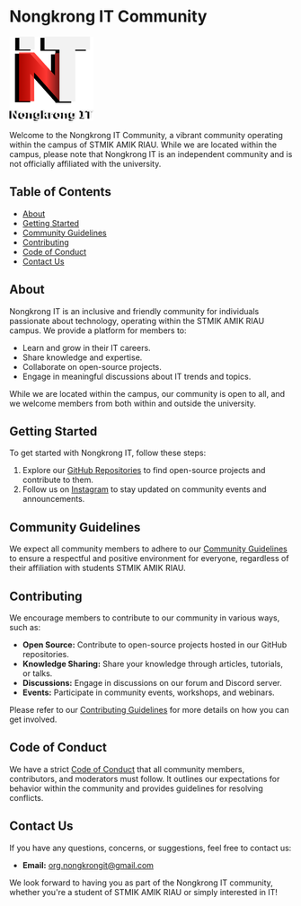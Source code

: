 # Nongkrong IT Community

<img src="./nongkrong-it-logo.png" alt="Nongkrong IT Logo" width="150" height="150">

Welcome to the Nongkrong IT Community, a vibrant community operating within the campus of STMIK AMIK RIAU. While we are located within the campus, please note that Nongkrong IT is an independent community and is not officially affiliated with the university.

## Table of Contents

- [About](#about)
- [Getting Started](#getting-started)
- [Community Guidelines](#community-guidelines)
- [Contributing](#contributing)
- [Code of Conduct](#code-of-conduct)
- [Contact Us](#contact-us)

## About

Nongkrong IT is an inclusive and friendly community for individuals passionate about technology, operating within the STMIK AMIK RIAU campus. We provide a platform for members to:

- Learn and grow in their IT careers.
- Share knowledge and expertise.
- Collaborate on open-source projects.
- Engage in meaningful discussions about IT trends and topics.

While we are located within the campus, our community is open to all, and we welcome members from both within and outside the university.

## Getting Started

To get started with Nongkrong IT, follow these steps:

1. Explore our [GitHub Repositories](https://github.com/nongkrongit) to find open-source projects and contribute to them.
2. Follow us on [Instagram](https://www.instagram.com/nongkrong_it/) to stay updated on community events and announcements.

## Community Guidelines

We expect all community members to adhere to our [Community Guidelines](./CONTRIBUTING.md) to ensure a respectful and positive environment for everyone, regardless of their affiliation with students STMIK AMIK RIAU.

## Contributing

We encourage members to contribute to our community in various ways, such as:

- **Open Source:** Contribute to open-source projects hosted in our GitHub repositories.
- **Knowledge Sharing:** Share your knowledge through articles, tutorials, or talks.
- **Discussions:** Engage in discussions on our forum and Discord server.
- **Events:** Participate in community events, workshops, and webinars.

Please refer to our [Contributing Guidelines](./CONTRIBUTING.md) for more details on how you can get involved.

## Code of Conduct

We have a strict [Code of Conduct](./CODE_OF_CONDUCT.md) that all community members, contributors, and moderators must follow. It outlines our expectations for behavior within the community and provides guidelines for resolving conflicts.

## Contact Us

If you have any questions, concerns, or suggestions, feel free to contact us:

- **Email:** org.nongkrongit@gmail.com

We look forward to having you as part of the Nongkrong IT community, whether you're a student of STMIK AMIK RIAU or simply interested in IT!
